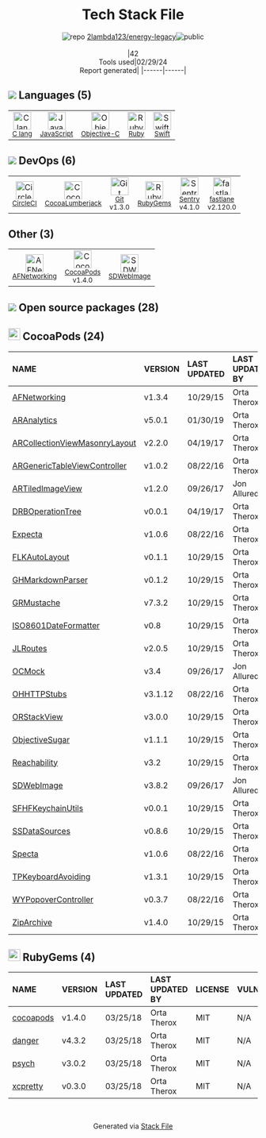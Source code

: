 <!--
&lt;--- Readme.md Snippet without images Start ---&gt;
## Tech Stack
2lambda123/energy-legacy is built on the following main stack:

- [C lang](http://en.wikipedia.org/wiki/C_(programming_language)) – Languages
- [JavaScript](https://developer.mozilla.org/en-US/docs/Web/JavaScript) – Languages
- [Objective-C](https://developer.apple.com/library/mac/documentation/Cocoa/Conceptual/ProgrammingWithObjectiveC/Introduction/Introduction.html) – Languages
- [Ruby](https://www.ruby-lang.org) – Languages
- [Swift](https://developer.apple.com/swift/) – Languages
- [CircleCI](https://circleci.com/) – Continuous Integration
- [CocoaLumberjack](https://github.com/CocoaLumberjack/CocoaLumberjack) – Logging Tools
- [Sentry](https://sentry.io/welcome/?utm_source=stackshare&utm_medium=link&utm_campaign=profile) – Exception Monitoring
- [fastlane](https://fastlane.tools/) – Mobile Continuous Integration

Full tech stack [here](/techstack.md)

&lt;--- Readme.md Snippet without images End ---&gt;

&lt;--- Readme.md Snippet with images Start ---&gt;
## Tech Stack
2lambda123/energy-legacy is built on the following main stack:

- <img width='25' height='25' src='https://img.stackshare.io/no-img-open-source.png' alt='C lang'/> [C lang](http://en.wikipedia.org/wiki/C_(programming_language)) – Languages
- <img width='25' height='25' src='https://img.stackshare.io/service/1209/javascript.jpeg' alt='JavaScript'/> [JavaScript](https://developer.mozilla.org/en-US/docs/Web/JavaScript) – Languages
- <img width='25' height='25' src='https://img.stackshare.io/service/1008/xcode.png' alt='Objective-C'/> [Objective-C](https://developer.apple.com/library/mac/documentation/Cocoa/Conceptual/ProgrammingWithObjectiveC/Introduction/Introduction.html) – Languages
- <img width='25' height='25' src='https://img.stackshare.io/service/989/ruby.png' alt='Ruby'/> [Ruby](https://www.ruby-lang.org) – Languages
- <img width='25' height='25' src='https://img.stackshare.io/service/1009/tuHsaI2U.png' alt='Swift'/> [Swift](https://developer.apple.com/swift/) – Languages
- <img width='25' height='25' src='https://img.stackshare.io/service/190/CvqrSSFs_400x400.jpg' alt='CircleCI'/> [CircleCI](https://circleci.com/) – Continuous Integration
- <img width='25' height='25' src='https://img.stackshare.io/service/5364/LumberjackLogo.png' alt='CocoaLumberjack'/> [CocoaLumberjack](https://github.com/CocoaLumberjack/CocoaLumberjack) – Logging Tools
- <img width='25' height='25' src='https://img.stackshare.io/service/191/default_9262326592c97828a2a4299dec085a3674dd05f4.png' alt='Sentry'/> [Sentry](https://sentry.io/welcome/?utm_source=stackshare&utm_medium=link&utm_campaign=profile) – Exception Monitoring
- <img width='25' height='25' src='https://img.stackshare.io/service/2383/11098337.png' alt='fastlane'/> [fastlane](https://fastlane.tools/) – Mobile Continuous Integration

Full tech stack [here](/techstack.md)

&lt;--- Readme.md Snippet with images End ---&gt;
-->
<div align="center">

# Tech Stack File
![](https://img.stackshare.io/repo.svg "repo") [2lambda123/energy-legacy](https://github.com/2lambda123/energy-legacy)![](https://img.stackshare.io/public_badge.svg "public")
<br/><br/>
|42<br/>Tools used|02/29/24 <br/>Report generated|
|------|------|
</div>

## <img src='https://img.stackshare.io/languages.svg'/> Languages (5)
<table><tr>
  <td align='center'>
  <img width='36' height='36' src='https://img.stackshare.io/no-img-open-source.png' alt='C lang'>
  <br>
  <sub><a href="http://en.wikipedia.org/wiki/C_(programming_language)">C lang</a></sub>
  <br>
  <sub></sub>
</td>

<td align='center'>
  <img width='36' height='36' src='https://img.stackshare.io/service/1209/javascript.jpeg' alt='JavaScript'>
  <br>
  <sub><a href="https://developer.mozilla.org/en-US/docs/Web/JavaScript">JavaScript</a></sub>
  <br>
  <sub></sub>
</td>

<td align='center'>
  <img width='36' height='36' src='https://img.stackshare.io/service/1008/xcode.png' alt='Objective-C'>
  <br>
  <sub><a href="https://developer.apple.com/library/mac/documentation/Cocoa/Conceptual/ProgrammingWithObjectiveC/Introduction/Introduction.html">Objective-C</a></sub>
  <br>
  <sub></sub>
</td>

<td align='center'>
  <img width='36' height='36' src='https://img.stackshare.io/service/989/ruby.png' alt='Ruby'>
  <br>
  <sub><a href="https://www.ruby-lang.org">Ruby</a></sub>
  <br>
  <sub></sub>
</td>

<td align='center'>
  <img width='36' height='36' src='https://img.stackshare.io/service/1009/tuHsaI2U.png' alt='Swift'>
  <br>
  <sub><a href="https://developer.apple.com/swift/">Swift</a></sub>
  <br>
  <sub></sub>
</td>

</tr>
</table>

## <img src='https://img.stackshare.io/devops.svg'/> DevOps (6)
<table><tr>
  <td align='center'>
  <img width='36' height='36' src='https://img.stackshare.io/service/190/CvqrSSFs_400x400.jpg' alt='CircleCI'>
  <br>
  <sub><a href="https://circleci.com/">CircleCI</a></sub>
  <br>
  <sub></sub>
</td>

<td align='center'>
  <img width='36' height='36' src='https://img.stackshare.io/service/5364/LumberjackLogo.png' alt='CocoaLumberjack'>
  <br>
  <sub><a href="https://github.com/CocoaLumberjack/CocoaLumberjack">CocoaLumberjack</a></sub>
  <br>
  <sub></sub>
</td>

<td align='center'>
  <img width='36' height='36' src='https://img.stackshare.io/service/1046/git.png' alt='Git'>
  <br>
  <sub><a href="http://git-scm.com/">Git</a></sub>
  <br>
  <sub>v1.3.0</sub>
</td>

<td align='center'>
  <img width='36' height='36' src='https://img.stackshare.io/service/12795/5jL6-BA5_400x400.jpeg' alt='RubyGems'>
  <br>
  <sub><a href="https://rubygems.org/">RubyGems</a></sub>
  <br>
  <sub></sub>
</td>

<td align='center'>
  <img width='36' height='36' src='https://img.stackshare.io/service/191/default_9262326592c97828a2a4299dec085a3674dd05f4.png' alt='Sentry'>
  <br>
  <sub><a href="https://sentry.io/welcome/?utm_source=stackshare&utm_medium=link&utm_campaign=profile">Sentry</a></sub>
  <br>
  <sub>v4.1.0</sub>
</td>

<td align='center'>
  <img width='36' height='36' src='https://img.stackshare.io/service/2383/11098337.png' alt='fastlane'>
  <br>
  <sub><a href="https://fastlane.tools/">fastlane</a></sub>
  <br>
  <sub>v2.120.0</sub>
</td>

</tr>
</table>

## Other (3)
<table><tr>
  <td align='center'>
  <img width='36' height='36' src='https://img.stackshare.io/service/3183/1181541.png' alt='AFNetworking'>
  <br>
  <sub><a href="https://github.com/AFNetworking/AFNetworking">AFNetworking</a></sub>
  <br>
  <sub></sub>
</td>

<td align='center'>
  <img width='36' height='36' src='https://img.stackshare.io/service/2426/e1cbdef9d4b11484049a033886578e54_400x400.png' alt='CocoaPods'>
  <br>
  <sub><a href="https://cocoapods.org/">CocoaPods</a></sub>
  <br>
  <sub>v1.4.0</sub>
</td>

<td align='center'>
  <img width='36' height='36' src='https://img.stackshare.io/service/7384/HeO34Gem_normal.jpeg' alt='SDWebImage'>
  <br>
  <sub><a href="http://cocoadocs.org/docsets/SDWebImage/4.1.0/">SDWebImage</a></sub>
  <br>
  <sub></sub>
</td>

</tr>
</table>


## <img src='https://img.stackshare.io/group.svg' /> Open source packages (28)</h2>

## <img width='24' height='24' src='https://img.stackshare.io/service/2426/e1cbdef9d4b11484049a033886578e54_400x400.png'/> CocoaPods (24)

|NAME|VERSION|LAST UPDATED|LAST UPDATED BY|LICENSE|VULNERABILITIES|
|:------|:------|:------|:------|:------|:------|
|[AFNetworking](https://cocoapods.org/pods/AFNetworking)|v1.3.4|10/29/15|Orta Therox |MIT|N/A|
|[ARAnalytics](https://cocoapods.org/pods/ARAnalytics)|v5.0.1|01/30/19|Orta Therox |MIT|N/A|
|[ARCollectionViewMasonryLayout](https://cocoapods.org/pods/ARCollectionViewMasonryLayout)|v2.2.0|04/19/17|Orta Therox |MIT|N/A|
|[ARGenericTableViewController](https://cocoapods.org/pods/ARGenericTableViewController)|v1.0.2|08/22/16|Orta Therox |MIT|N/A|
|[ARTiledImageView](https://cocoapods.org/pods/ARTiledImageView)|v1.2.0|09/26/17|Jon Allured ||N/A|
|[DRBOperationTree](https://cocoapods.org/pods/DRBOperationTree)|v0.0.1|04/19/17|Orta Therox ||N/A|
|[Expecta](https://cocoapods.org/pods/Expecta)|v1.0.6|08/22/16|Orta Therox |MIT|N/A|
|[FLKAutoLayout](https://cocoapods.org/pods/FLKAutoLayout)|v0.1.1|10/29/15|Orta Therox |MIT|N/A|
|[GHMarkdownParser](https://cocoapods.org/pods/GHMarkdownParser)|v0.1.2|10/29/15|Orta Therox |MIT|N/A|
|[GRMustache](https://cocoapods.org/pods/GRMustache)|v7.3.2|10/29/15|Orta Therox |MIT|N/A|
|[ISO8601DateFormatter](https://cocoapods.org/pods/ISO8601DateFormatter)|v0.8|10/29/15|Orta Therox ||N/A|
|[JLRoutes](https://cocoapods.org/pods/JLRoutes)|v2.0.5|10/29/15|Orta Therox |BSD-3-Clause|N/A|
|[OCMock](https://cocoapods.org/pods/OCMock)|v3.4|09/26/17|Jon Allured |Apache-2.0|N/A|
|[OHHTTPStubs](https://cocoapods.org/pods/OHHTTPStubs)|v3.1.12|08/22/16|Orta Therox |MIT|N/A|
|[ORStackView](https://cocoapods.org/pods/ORStackView)|v3.0.0|10/29/15|Orta Therox |MIT|N/A|
|[ObjectiveSugar](https://cocoapods.org/pods/ObjectiveSugar)|v1.1.1|10/29/15|Orta Therox ||N/A|
|[Reachability](https://cocoapods.org/pods/Reachability)|v3.2|10/29/15|Orta Therox |BSD-2-Clause|N/A|
|[SDWebImage](https://cocoapods.org/pods/SDWebImage)|v3.8.2|09/26/17|Jon Allured |MIT|N/A|
|[SFHFKeychainUtils](https://cocoapods.org/pods/SFHFKeychainUtils)|v0.0.1|10/29/15|Orta Therox ||N/A|
|[SSDataSources](https://cocoapods.org/pods/SSDataSources)|v0.8.6|10/29/15|Orta Therox ||N/A|
|[Specta](https://cocoapods.org/pods/Specta)|v1.0.6|08/22/16|Orta Therox |MIT|N/A|
|[TPKeyboardAvoiding](https://cocoapods.org/pods/TPKeyboardAvoiding)|v1.3.1|10/29/15|Orta Therox |Zlib|N/A|
|[WYPopoverController](https://cocoapods.org/pods/WYPopoverController)|v0.3.7|08/22/16|Orta Therox ||N/A|
|[ZipArchive](https://cocoapods.org/pods/ZipArchive)|v1.4.0|10/29/15|Orta Therox |MIT|N/A|


## <img width='24' height='24' src='https://img.stackshare.io/service/12795/5jL6-BA5_400x400.jpeg'/> RubyGems (4)

|NAME|VERSION|LAST UPDATED|LAST UPDATED BY|LICENSE|VULNERABILITIES|
|:------|:------|:------|:------|:------|:------|
|[cocoapods](https://rubygems.org/cocoapods)|v1.4.0|03/25/18|Orta Therox |MIT|N/A|
|[danger](https://rubygems.org/danger)|v4.3.2|03/25/18|Orta Therox |MIT|N/A|
|[psych](https://rubygems.org/psych)|v3.0.2|03/25/18|Orta Therox |MIT|N/A|
|[xcpretty](https://rubygems.org/xcpretty)|v0.3.0|03/25/18|Orta Therox |MIT|N/A|

<br/>
<div align='center'>

Generated via [Stack File](https://github.com/marketplace/stack-file)

